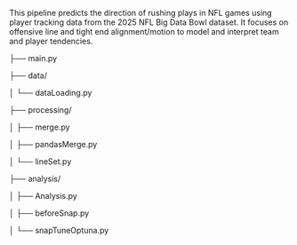This pipeline predicts the direction of rushing plays in NFL games using player tracking data from the  2025 NFL Big Data Bowl dataset. It focuses on offensive line and tight end alignment/motion to model and interpret team and player tendencies.

├── main.py

├── data/

│   └── dataLoading.py

├── processing/

│   ├── merge.py

│   ├── pandasMerge.py

│   └── lineSet.py

├── analysis/

│   ├── Analysis.py

│   ├── beforeSnap.py

│   └── snapTuneOptuna.py
